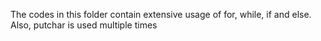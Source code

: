 The codes in this folder contain extensive usage of for, while, if and else. Also, putchar is used multiple times
